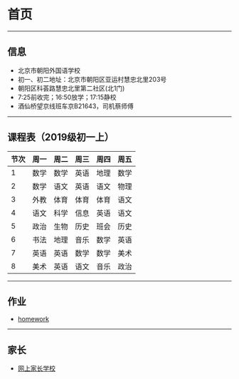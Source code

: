 # 首页

---

## 信息

* 北京市朝阳外国语学校
* 初一、初二地址：北京市朝阳区亚运村慧忠北里203号
* 朝阳区科荟路慧忠北里第二社区(北1门)
* 7:25前收完；16:50放学；17:15静校
* 酒仙桥望京线班车京B21643，司机蔡师傅

---

## 课程表（2019级初一上）

| 节次 | 周一 | 周二 | 周三 | 周四 | 周五 |
| ---- | ---- | ---- | ---- | ---- | ---- |
| 1    | 数学 | 数学 | 英语 | 地理 | 数学 |
| 2    | 数学 | 语文 | 英语 | 语文 | 物理 |
| 3    | 外教 | 体育 | 体育 | 体育 | 语文 |
| 4    | 语文 | 科学 | 信息 | 英语 | 语文 |
| 5    | 政治 | 生物 | 历史 | 班会 | 历史 |
| 6    | 书法 | 地理 | 音乐 | 数学 | 英语 |
| 7    | 英语 | 英语 | 数学 | 数学 | 美术 |
| 8    | 美术 | 英语 | 语文 | 音乐 | 政治 |

---

## 作业

* [homework](homework)

---

## 家长

* [网上家长学校](home/parents.md)
